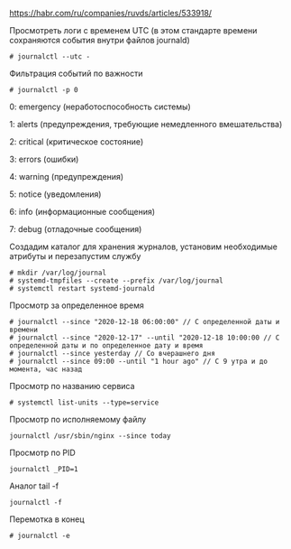https://habr.com/ru/companies/ruvds/articles/533918/

Просмотреть логи с временем UTC (в этом стандарте времени сохраняются события внутри файлов journald)
```
# journalctl --utc -
```

Фильтрация событий по важности
```
# journalctl -p 0
```

0: emergency (неработоспособность системы)

1: alerts (предупреждения, требующие немедленного вмешательства)

2: critical (критическое состояние)

3: errors (ошибки)

4: warning (предупреждения)

5: notice (уведомления)

6: info (информационные сообщения)

7: debug (отладочные сообщения)

Создадим каталог для хранения журналов, установим необходимые атрибуты и перезапустим службу
```
# mkdir /var/log/journal
# systemd-tmpfiles --create --prefix /var/log/journal
# systemctl restart systemd-journald
```

Просмотр за определенное время
```
# journalctl --since "2020-12-18 06:00:00" // С определенной даты и времени
# journalctl --since "2020-12-17" --until "2020-12-18 10:00:00 // С определенной даты и по определенное дату и время
# journalctl --since yesterday // Со вчерашнего дня
# journalctl --since 09:00 --until "1 hour ago" // С 9 утра и до момента, час назад
```

Просмотр по названию сервиса
```
# systemctl list-units --type=service
```

Просмотр по исполняемому файлу
```
journalctl /usr/sbin/nginx --since today
```

Просмотр по PID
```
journalctl _PID=1
```

Аналог tail -f
```
journalctl -f
```

Перемотка в конец
```
# journalctl -e
```

